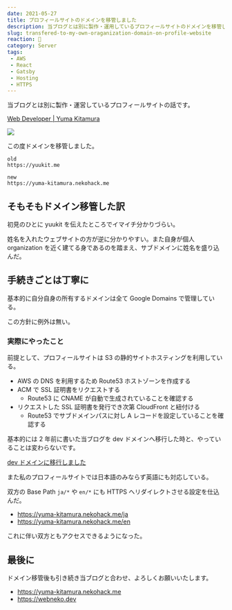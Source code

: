 ```yaml
---
date: 2021-05-27
title: プロフィールサイトのドメインを移管しました
description: 当ブログとは別に製作・運用しているプロフィールサイトのドメインを移管した話について書きました。
slug: transfered-to-my-own-oraganization-domain-on-profile-website
reaction: 🐷
category: Server
tags: 
 - AWS
 - React
 - Gatsby
 - Hosting
 - HTTPS
---
```


当ブログとは別に製作・運営しているプロフィールサイトの話です。

[Web Developer | Yuma Kitamura](https://yuma-kitamura.nekohack.me)

![](https://i.imgur.com/sN5nHoS.jpg)

この度ドメインを移管しました。

```
old
https://yuukit.me

new
https://yuma-kitamura.nekohack.me
```

## そもそもドメイン移管した訳

初見のひとに yuukit を伝えたところでイマイチ分かりづらい。

姓名を入れたウェブサイトの方が逆に分かりやすい。また自身が個人 organization を近く建てる身であるのを踏まえ、サブドメインに姓名を盛り込んだ。

## 手続きごとは丁寧に

基本的に自分自身の所有するドメインは全て Google Domains で管理している。

この方針に例外は無い。

### 実際にやったこと

前提として、プロフィールサイトは S3 の静的サイトホスティングを利用している。

- AWS の DNS を利用するため Route53 ホストゾーンを作成する
- ACM で SSL 証明書をリクエストする
    - Route53 に CNAME が自動で生成されていることを確認する
- リクエストした SSL 証明書を発行でき次第 CloudFront と紐付ける
    - Route53 でサブドメインパスに対し A レコードを設定していることを確認する

基本的には 2 年前に書いた当ブログを dev ドメインへ移行した時と、やっていることは変わらないです。

[dev ドメインに移行しました](../posts/migrated-to-dev-domain-on-webneko-blog)

また私のプロフィールサイトでは日本語のみならず英語にも対応している。

双方の Base Path `ja/*` や `en/*` にも HTTPS へリダイレクトさせる設定を仕込んだ。

- https://yuma-kitamura.nekohack.me/ja
- https://yuma-kitamura.nekohack.me/en

これに伴い双方ともアクセスできるようになった。

## 最後に

ドメイン移管後も引き続き当ブログと合わせ、よろしくお願いいたします。

- https://yuma-kitamura.nekohack.me
- https://webneko.dev

